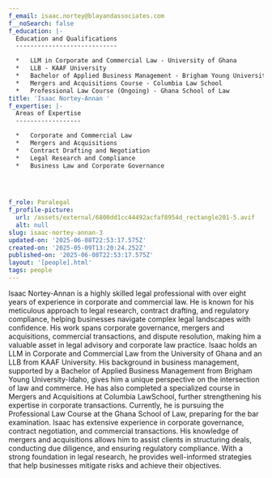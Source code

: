 ```yaml
---
f_email: isaac.nortey@blayandassociates.com
f__noSearch: false
f_education: |-
  Education and Qualifications
  ----------------------------

  *   LLM in Corporate and Commercial Law - University of Ghana
  *   LLB - KAAF University
  *   Bachelor of Applied Business Management - Brigham Young University - Idaho
  *   Mergers and Acquisitions Course - Columbia Law School
  *   Professional Law Course (Ongoing) - Ghana School of Law
title: 'Isaac Nortey-Annan '
f_expertise: |-
  Areas of Expertise
  ------------------

  *   Corporate and Commercial Law
  *   Mergers and Acquisitions
  *   Contract Drafting and Negotiation
  *   Legal Research and Compliance
  *   Business Law and Corporate Governance

  ‍

  ‍
f_role: Paralegal
f_profile-picture:
  url: /assets/external/6800dd1cc44492acfaf8954d_rectangle201-5.avif
  alt: null
slug: isaac-nortey-annan-3
updated-on: '2025-06-08T22:53:17.575Z'
created-on: '2025-05-09T13:20:24.252Z'
published-on: '2025-06-08T22:53:17.575Z'
layout: '[people].html'
tags: people
---
```


Isaac Nortey-Annan is a highly skilled legal professional with over eight years of experience in corporate and commercial law. He is known for his meticulous approach to legal research, contract drafting, and regulatory compliance, helping businesses navigate complex legal landscapes with confidence. His work spans corporate governance, mergers and acquisitions, commercial transactions, and dispute resolution, making him a valuable asset in legal advisory and corporate law practice. Isaac holds an LLM in Corporate and Commercial Law from the University of Ghana and an LLB from KAAF University. His background in business management, supported by a Bachelor of Applied Business Management from Brigham Young University-Idaho, gives him a unique perspective on the intersection of law and commerce. He has also completed a specialized course in Mergers and Acquisitions at Columbia LawSchool, further strengthening his expertise in corporate transactions. Currently, he is pursuing the Professional Law Course at the Ghana School of Law, preparing for the bar examination. Isaac has extensive experience in corporate governance, contract negotiation, and commercial transactions. His knowledge of mergers and acquisitions allows him to assist clients in structuring deals, conducting due diligence, and ensuring regulatory compliance. With a strong foundation in legal research, he provides well-informed strategies that help businesses mitigate risks and achieve their objectives.

‍
